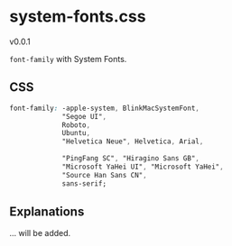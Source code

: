 # system-fonts.css 
v0.0.1

`font-family` with System Fonts.

## CSS
```css
font-family: -apple-system, BlinkMacSystemFont,         
             "Segoe UI",                                
             Roboto,                                    
             Ubuntu,                                    
             "Helvetica Neue", Helvetica, Arial,        
             
             "PingFang SC", "Hiragino Sans GB",        
             "Microsoft YaHei UI", "Microsoft YaHei",  
             "Source Han Sans CN",                    
             sans-serif;                              
```

## Explanations
... will be added.
